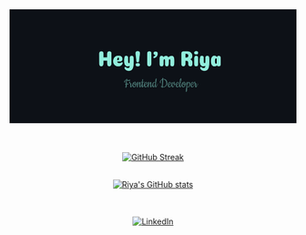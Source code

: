 <div align="center">
  <img src="./gh-header.png" height="200px" width="600px">
</div>
</br></br>
<div align="center">

  [![GitHub Streak](https://github-readme-streak-stats.herokuapp.com?user=riyasavant&theme=dark&hide_border=true)](https://git.io/streak-stats)
  </br></br>

  [![Riya's GitHub stats](https://github-readme-stats.vercel.app/api?username=riyasavant&show_icons=true&theme=dark&hide_border=true)](https://github.com/anuraghazra/github-readme-stats)
  
  </br></br>
  <a href="https://www.linkedin.com/in/riya-savant" target="_blank"><img src="https://img.shields.io/badge/LinkedIn-%230077B5.svg?&style=flat-square&logo=linkedin&logoColor=white"   alt="LinkedIn"></a>
</div>
